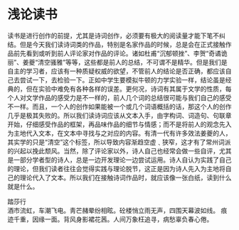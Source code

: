 # 浅论读书

读书是进行创作的前提，尤其是诗词创作，必须要有极大的阅读量才能下笔不纠结。但是今天我们读诗词类的作品，特别是名家作品的时候，总是会在正式接触作品前先看到或听到前人评论家对作品的评论。诸如杜甫“沉郁顿挫”、李贺“奇谲诡丽”、姜夔“清空骚雅”等等，这些都是前人的总结，不可谓不是精华。但是我们是自主的学习者，应该有一种质疑权威的欲望，不管前人的结论是否正确，都应该自己去尝试一下，去检验一下。正如中学生要模拟牛顿的力学实验一样，结论虽是经典的，但在实验中难免有各种各样的误差。更何况，诗词有其属于文学的性质，每个人对文学作品的感受力是不一样的，前人几个词的总结很可能与我们自己的感受不一样。而且，一个人的创作如果能被一个或几个词语概括的话，那这个人的创作几乎是极其失败的。所以我们读诗词应该从文本入手，由字构词、词造句、句联章开始，仔细感受作品的框架，再品味作品的细节与情感；而不是将前人的观念先入为主地代入文本，在文本中寻找与之对应的内容。有清一代有许多效法姜夔的人，其实学的只是“清空”这个标签，所以导致内容渐趋空虚﹑狭窄，这才有了常州词派的兴起以挽此颓风。当然，除了评论家以外，诗人自己也经常会做一些自评，尤其是一部分学者型的诗人，总是一边开发理论一边尝试运用。诗人自认为实践了自己的理论，但我们读者往往会觉得实践与理论脱节，这正是因为诗人先入为主地将自己的理论代入了文本。所以我们在接触诗词作品时，就应该像一张白纸，读到什么就是什么。  

踏莎行  
酒市流虹，车潮飞电。靑芒赭晕纷相眩。砼楼悄立雨无声，四围天幕波如线。    痕迹千重，因缘一面。背风身影裙花茜。人间万象枉追寻，病愁辜负春心倦。
